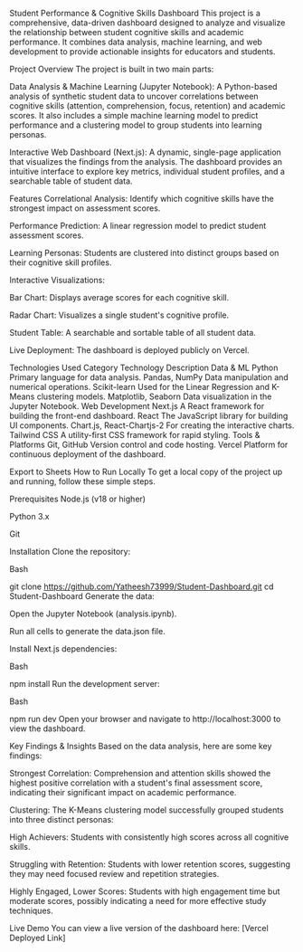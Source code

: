 Student Performance & Cognitive Skills Dashboard
This project is a comprehensive, data-driven dashboard designed to analyze and visualize the relationship between student cognitive skills and academic performance. It combines data analysis, machine learning, and web development to provide actionable insights for educators and students.

Project Overview
The project is built in two main parts:

Data Analysis & Machine Learning (Jupyter Notebook): A Python-based analysis of synthetic student data to uncover correlations between cognitive skills (attention, comprehension, focus, retention) and academic scores. It also includes a simple machine learning model to predict performance and a clustering model to group students into learning personas.

Interactive Web Dashboard (Next.js): A dynamic, single-page application that visualizes the findings from the analysis. The dashboard provides an intuitive interface to explore key metrics, individual student profiles, and a searchable table of student data.

Features
Correlational Analysis: Identify which cognitive skills have the strongest impact on assessment scores.

Performance Prediction: A linear regression model to predict student assessment scores.

Learning Personas: Students are clustered into distinct groups based on their cognitive skill profiles.

Interactive Visualizations:

Bar Chart: Displays average scores for each cognitive skill.

Radar Chart: Visualizes a single student's cognitive profile.

Student Table: A searchable and sortable table of all student data.

Live Deployment: The dashboard is deployed publicly on Vercel.

Technologies Used
Category	Technology	Description
Data & ML	Python	Primary language for data analysis.
Pandas, NumPy	Data manipulation and numerical operations.
Scikit-learn	Used for the Linear Regression and K-Means clustering models.
Matplotlib, Seaborn	Data visualization in the Jupyter Notebook.
Web Development	Next.js	A React framework for building the front-end dashboard.
React	The JavaScript library for building UI components.
Chart.js, React-Chartjs-2	For creating the interactive charts.
Tailwind CSS	A utility-first CSS framework for rapid styling.
Tools & Platforms	Git, GitHub	Version control and code hosting.
Vercel	Platform for continuous deployment of the dashboard.

Export to Sheets
How to Run Locally
To get a local copy of the project up and running, follow these simple steps.

Prerequisites
Node.js (v18 or higher)

Python 3.x

Git

Installation
Clone the repository:

Bash

git clone https://github.com/Yatheesh73999/Student-Dashboard.git
cd Student-Dashboard
Generate the data:

Open the Jupyter Notebook (analysis.ipynb).

Run all cells to generate the data.json file.

Install Next.js dependencies:

Bash

npm install
Run the development server:

Bash

npm run dev
Open your browser and navigate to http://localhost:3000 to view the dashboard.

Key Findings & Insights
Based on the data analysis, here are some key findings:

Strongest Correlation: Comprehension and attention skills showed the highest positive correlation with a student's final assessment score, indicating their significant impact on academic performance.

Clustering: The K-Means clustering model successfully grouped students into three distinct personas:

High Achievers: Students with consistently high scores across all cognitive skills.

Struggling with Retention: Students with lower retention scores, suggesting they may need focused review and repetition strategies.

Highly Engaged, Lower Scores: Students with high engagement time but moderate scores, possibly indicating a need for more effective study techniques.

Live Demo
You can view a live version of the dashboard here:
[Vercel Deployed Link]
